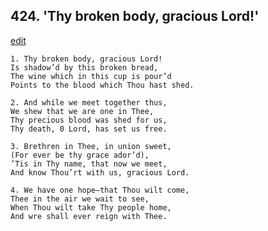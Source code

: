 
## 424.  'Thy broken body, gracious Lord!'
[edit](https://docs.google.com/document/d/1DWWBgnAw0eMa7eIMpfHswUCKUoL8PQKH/edit?mode=html)



    1. Thy broken body, gracious Lord!
    Is shadow’d by this broken bread,
    The wine which in this cup is pour’d 
    Points to the blood which Thou hast shed.

    2. And while we meet together thus,
    We shew that we are one in Thee,
    Thy precious blood was shed for us,
    Thy death, 0 Lord, has set us free.

    3. Brethren in Thee, in union sweet,
    (For ever be thy grace ador’d),
    ’Tis in Thy name, that now we meet,
    And know Thou’rt with us, gracious Lord.

    4. We have one hope—that Thou wilt come,
    Thee in the air we wait to see,
    When Thou wilt take Thy people home,
    And wre shall ever reign with Thee.
